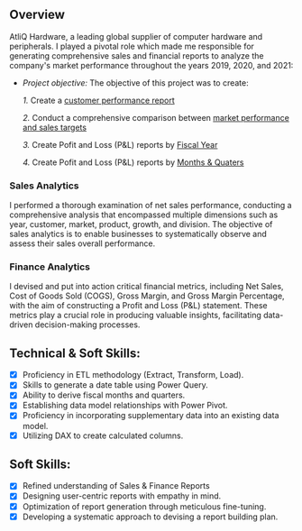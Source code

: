 ## Overview
AtliQ Hardware, a leading global supplier of computer hardware and peripherals. I played a pivotal role which made me responsible for generating comprehensive sales and financial reports to analyze the company's market performance throughout the years 2019, 2020, and 2021:


- *Project objective:*
  The objective of this project was to create:
  
    *1.* Create a [customer performance report](https://github.com/Tabshills/Exel-sales-analysis/blob/main/Customer%20Performance%20Report.pdf) 

    *2.* Conduct a comprehensive comparison between [market performance and sales targets](https://github.com/Tabshills/Exel-sales-analysis/blob/main/Market%20Performance%20vs%20Target.pdf)
  
   *3.* Create Pofit and Loss (P&L) reports by [Fiscal Year](https://github.com/emeka2103/Excel-Sales-Finance-Analytics/blob/main/P%20%26%20L%20Statements%20by%20Fiscal%20Year.pdf)

    *4.* Create Pofit and Loss (P&L) reports by [Months & Quaters](https://github.com/emeka2103/Excel-Sales-Finance-Analytics/blob/main/P%20%26%20L%20Statements%20by%20Months%20and%20Quaters.pdf)
  
### Sales Analytics  
I performed a thorough examination of net sales performance, conducting a comprehensive analysis that encompassed multiple dimensions such as year, customer, market, product, growth, and division. The objective of sales analytics is to enable businesses to systematically observe and assess their sales overall performance.
### Finance Analytics
I devised and put into action critical financial metrics, including Net Sales, Cost of Goods Sold (COGS), Gross Margin, and Gross Margin Percentage, with the aim of constructing a Profit and Loss (P&L) statement. These metrics play a crucial role in producing valuable insights, facilitating data-driven decision-making processes.
## Technical & Soft Skills:
- [x]	Proficiency in ETL methodology (Extract, Transform, Load).
- [x]	Skills to generate a date table using Power Query.
- [x]	Ability to derive fiscal months and quarters.
- [x]	Establishing data model relationships with Power Pivot.
- [x]	Proficiency in incorporating supplementary data into an existing data model.
- [x]	Utilizing DAX to create calculated columns.

## Soft Skills:
- [x]	Refined understanding of Sales & Finance Reports
- [x]	Designing user-centric reports with empathy in mind.
- [x]	Optimization of report generation through meticulous fine-tuning.
- [x]	Developing a systematic approach to devising a report building plan.
